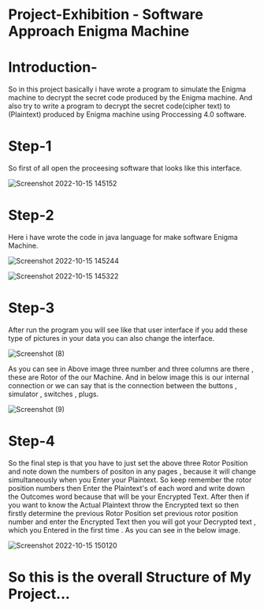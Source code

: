 # Project-Exhibition - Software Approach Enigma Machine

# Introduction-
So in this project basically i have wrote a program to simulate the Enigma machine to decrypt the secret code produced by the Enigma machine.
And also try to write a program to decrypt the secret code(cipher text) to (Plaintext) produced by Enigma machine using Proccessing 4.0 software.

# Step-1
So first of all open the proceesing software that looks like this interface.

![Screenshot 2022-10-15 145152](https://user-images.githubusercontent.com/104298270/195979733-e409888f-0142-42b4-bff4-ebf40d5332c5.png)

# Step-2 
Here i have wrote the code in java language for make software Enigma Machine.

![Screenshot 2022-10-15 145244](https://user-images.githubusercontent.com/104298270/195979906-6aa75a19-75c8-4e35-9df9-26a4f6980d12.png)

![Screenshot 2022-10-15 145322](https://user-images.githubusercontent.com/104298270/195979909-58345280-5e74-4110-bf95-45f48145a80a.png)

# Step-3
After run the program you will see like that user interface if you add these type of pictures in your data you can also change the interface.

![Screenshot (8)](https://user-images.githubusercontent.com/104298270/195980018-be2676c7-45cf-4e14-ac3c-2312755c646a.png)

As you can see in Above image three number and three columns are there , these are Rotor of the our Machine.
And in below image this is our internal connection or we can say that is the connection between the buttons , simulator , switches , plugs. 

![Screenshot (9)](https://user-images.githubusercontent.com/104298270/195980022-95c7b9b5-7325-4f3f-bd78-9f17a25c38f1.png)

# Step-4
So the final step is that you have to just set the above three Rotor Position and note down the numbers of positon in any pages , because it will change simultaneously when you Enter your Plaintext. So keep remember the rotor position numbers then Enter the Plaintext's of each word and write down the  Outcomes word because that will be your Encrypted Text.
After then if you want to know the Actual Plaintext throw the Encrypted text so then firstly determine the previous Rotor Position set previous rotor position number and enter the Encrypted Text then you will got your Decrypted text , which you Entered in the first time .
As you can see in the below image.

![Screenshot 2022-10-15 150120](https://user-images.githubusercontent.com/104298270/195980958-97e4974c-13ea-4dfc-8b57-b23901f3b8a6.png)

# So this is the overall Structure of My Project...













